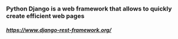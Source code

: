 ### Python Django is a web framework that allows to quickly create efficient web pages

#####  https://www.django-rest-framework.org/
